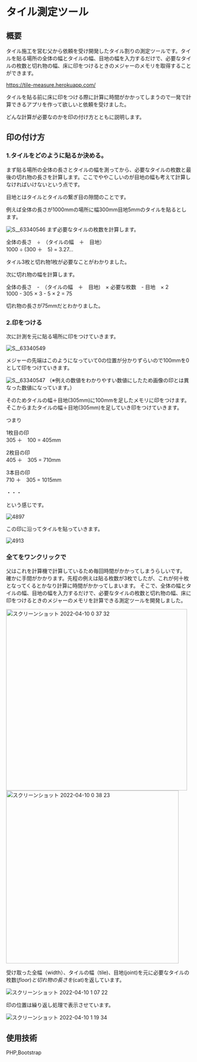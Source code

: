 # タイル測定ツール
## 概要
タイル施工を営む父から依頼を受け開発したタイル割りの測定ツールです。タイルを貼る場所の全体の幅とタイルの幅、目地の幅を入力するだけで、必要なタイルの枚数と切れ物の幅、床に印をつけるときのメジャーのメモリを取得することができます。

https://tile-measure.herokuapp.com/

タイルを貼る前に床に印をつける際に計算に時間がかかってしまうので一発で計算できるアプリを作って欲しいと依頼を受けました。

どんな計算が必要なのかを印の付け方とともに説明します。

## 印の付け方

### 1.タイルをどのように貼るか決める。

まず貼る場所の全体の長さとタイルの幅を測ってから、必要なタイルの枚数と最後の切れ物の長さを計算します。ここでややこしいのが目地の幅も考えて計算しなければいけないという点です。

目地とはタイルとタイルの繋ぎ目の隙間のことです。

例えば全体の長さが1000mmの場所に幅300mm目地5mmのタイルを貼るとします。

![S__63340546](https://user-images.githubusercontent.com/64354869/162578510-656441aa-304c-4925-96df-db2617b2e6bb.jpg)
まず必要なタイルの枚数を計算します。

全体の長さ　÷　（タイルの幅　＋　目地）<br>
1000 ÷ (300 ＋　5) = 3.27...

タイル3枚と切れ物1枚が必要なことがわかりました。

次に切れ物の幅を計算します。

全体の長さ　-　（タイルの幅　＋　目地)　× 必要な枚数　- 目地　× 2<br>
1000 - 305 × 3 - 5 × 2 = 75

切れ物の長さが75mmだとわかりました。


### 2.印をつける

次に計測を元に貼る場所に印をつけていきます。

![S__63340549](https://user-images.githubusercontent.com/64354869/162579274-9cfab350-c11b-4c45-93ba-84dffaa02f0a.jpg)

メジャーの先端はこのようになっていて0の位置が分かりずらいので100mmを0として印をつけていきます。

![S__63340547](https://user-images.githubusercontent.com/64354869/162579148-de22fe92-dc41-4fea-9bcd-b11140a9d5d5.jpg)
（※例えの数値をわかりやすい数値にしたため画像の印とは異なった数値になっています。）

そのためタイルの幅＋目地(305mm)に100mmを足したメモリに印をつけます。そこからまたタイルの幅＋目地(305mm)を足していき印をつけていきます。

つまり


1枚目の印<br>
305 ＋　100 = 405mm

2枚目の印<br>
405 ＋　305 = 710mm

3本目の印<br>
710 ＋　305 = 1015mm

・・・

という感じです。

![4897](https://user-images.githubusercontent.com/64354869/162576778-915e1a1b-ce79-4bdd-93a1-5fda008bdf3a.jpg)

この印に沿ってタイルを貼っていきます。

![4913](https://user-images.githubusercontent.com/64354869/162576780-7f0c9054-b0c1-442a-b3d0-6326b12ca276.jpg)


### 全てをワンクリックで

父はこれを計算機で計算しているため毎回時間がかかってしまうらしいです。
確かに手間がかかります。先程の例えは貼る枚数が3枚でしたが、これが何十枚となってくるとかなり計算に時間がかかってしまいます。
そこで、全体の幅とタイルの幅、目地の幅を入力するだけで、必要なタイルの枚数と切れ物の幅、床に印をつけるときのメジャーのメモリを計算できる測定ツールを開発しました。

<img width="492" alt="スクリーンショット 2022-04-10 0 37 32" src="https://user-images.githubusercontent.com/64354869/162581019-75e63f60-573a-4dc5-9013-89cb0a1b02f4.png">

<img width="469" alt="スクリーンショット 2022-04-10 0 38 23" src="https://user-images.githubusercontent.com/64354869/162581021-9612fff7-2293-486c-ac62-ec6b4a6771da.png">

受け取った全幅（width）、タイルの幅（tile)、目地(joint)を元に必要なタイルの枚数($floor)と切れ物の長さを($cat)を返しています。

![スクリーンショット 2022-04-10 1 07 22](https://user-images.githubusercontent.com/64354869/162582050-77b8d702-9c47-4a70-9b34-2eb4f6185e89.png)

印の位置は繰り返し処理で表示させています。

![スクリーンショット 2022-04-10 1 19 34](https://user-images.githubusercontent.com/64354869/162582542-d68233bd-a19f-47a9-9fef-22cee8888fa1.png)





## 使用技術
PHP,Bootstrap

